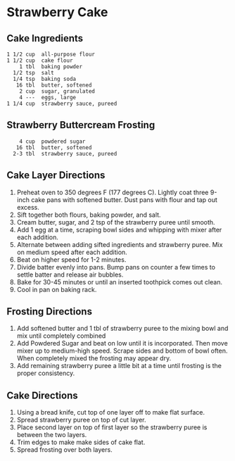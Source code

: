 Strawberry Cake
===============

Cake Ingredients
----------------
    1 1/2 cup  all-purpose flour
    1 1/2 cup  cake flour
        1 tbl  baking powder
      1/2 tsp  salt
      1/4 tsp  baking soda
       16 tbl  butter, softened
        2 cup  sugar, granulated
        4 ---  eggs, large
    1 1/4 cup  strawberry sauce, pureed

Strawberry Buttercream Frosting
-------------------------------
        4 cup  powdered sugar
       16 tbl  butter, softened
      2-3 tbl  strawberry sauce, pureed

Cake Layer Directions
---------------------
   1. Preheat oven to 350 degrees F (177 degrees C). Lightly coat three 9-inch
      cake pans with softened butter. Dust pans with flour and tap out excess.
   2. Sift together both flours, baking powder, and salt.
   3. Cream butter, sugar, and 2 tsp of the strawberry puree until smooth.
   4. Add 1 egg at a time, scraping bowl sides and whipping with mixer after
      each addition.
   5. Alternate between adding sifted ingredients and strawberry puree. Mix on
      medium speed after each addition.
   6. Beat on higher speed for 1-2 minutes.
   7. Divide batter evenly into pans.  Bump pans on counter a few times to
      settle batter and release air bubbles.
   8. Bake for 30-45 minutes or until an inserted toothpick comes out clean.
   9. Cool in pan on baking rack.

Frosting Directions
-------------------
   1. Add softened butter and 1 tbl of strawberry puree to the mixing bowl and
      mix until completely combined
   2. Add Powdered Sugar and beat on low until it is incorporated. Then move
      mixer up to medium-high speed. Scrape sides and bottom of bowl often.
      When completely mixed the frosting may appear dry.
   3. Add remaining strawberry puree  a little bit at a time until frosting is
      the proper consistency.

Cake Directions
---------------
   1. Using a bread knife, cut top of one layer off to make flat surface.
   2. Spread strawberry puree on top of cut layer.
   3. Place second layer on top of first layer so the strawberry puree is
      between the two layers.
   4. Trim edges to make make sides of cake flat.
   5. Spread frosting over both layers.


